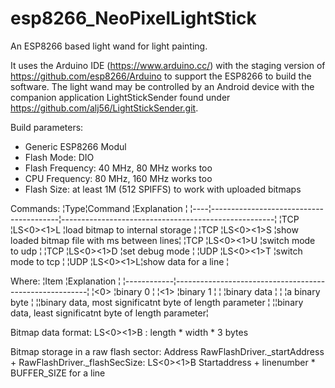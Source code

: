 # esp8266_NeoPixelLightStick
An ESP8266 based light wand for light painting.

It uses the Arduino IDE (https://www.arduino.cc/) with the staging version of https://github.com/esp8266/Arduino to support the ESP8266 to build the software.
The light wand may be controlled by an Android device with the companion application LightStickSender found under https://github.com/alj56/LightStickSender.git.

Build parameters:
* Generic ESP8266 Modul
* Flash Mode: DIO
* Flash Frequency: 40 MHz, 80 MHz works too
* CPU Frequency: 80 MHz, 160 MHz works too
* Flash Size: at least 1M (512 SPIFFS) to work with uploaded bitmaps

Commands:
¦Type¦Command                                 ¦Explanation                                          ¦
¦----¦----------------------------------------¦-----------------------------------------------------¦
¦TCP ¦LS<0><1>L<bytes>                        ¦load bitmap to internal storage                      ¦
¦TCP ¦LS<0><1>S<delay LSB><delay MSB>         ¦show loaded bitmap file with <delay> ms between lines¦
¦TCP ¦LS<0><1>U                               ¦switch mode to udp                                   ¦
¦TCP ¦LS<0><1>D<byte>                         ¦set debug mode                                       ¦
¦UDP ¦LS<0><1>T                               ¦switch mode to tcp                                   ¦ 
¦UDP ¦LS<0><1>L<length LSB><length MSB><bytes>¦show data for a line                                 ¦

Where:
¦Item        ¦Explanation                                             ¦
¦------------¦--------------------------------------------------------¦
¦<0>         ¦binary 0                                                ¦
¦<1>         ¦binary 1                                                ¦
¦<bytes>     ¦binary data                                             ¦
¦<byte>      ¦a binary byte                                           ¦
¦<length MSB>¦binary data, most significatnt byte of length parameter ¦
¦<length LSB>¦binary data, least significatnt byte of length parameter¦

Bitmap data format:
LS<0><1>B<width LSB><width MSB><height LSB><height MSB><bytes>
<bytes>: length * width * 3 bytes

Bitmap storage in a raw flash sector:
Address RawFlashDriver._startAddress + RawFlashDriver._flashSecSize:
  LS<0><1>B<width LSB><width MSB><height LSB><height MSB>
Startaddress + linenumber * BUFFER_SIZE
  <bytes> for a line